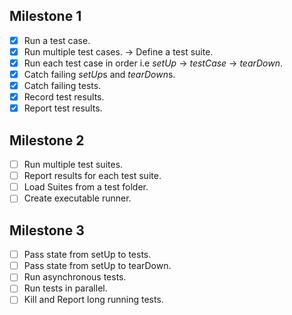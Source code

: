 ## Milestone 1

-   [x] Run a test case.
-   [x] Run multiple test cases. -> Define a test suite.
-   [x] Run each test case in order i.e _setUp_ -> _testCase_ -> _tearDown_.
-   [x] Catch failing *setUp*s and *tearDown*s.
-   [x] Catch failing tests.
-   [x] Record test results.
-   [x] Report test results.

## Milestone 2

-   [ ] Run multiple test suites.
-   [ ] Report results for each test suite.
-   [ ] Load Suites from a test folder.
-   [ ] Create executable runner.

## Milestone 3

-   [ ] Pass state from setUp to tests.
-   [ ] Pass state from setUp to tearDown.
-   [ ] Run asynchronous tests.
-   [ ] Run tests in parallel.
-   [ ] Kill and Report long running tests.
